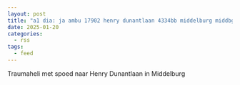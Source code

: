 ```yaml
---
layout: post
title: "a1 dia: ja ambu 17902 henry dunantlaan 4334bb middelburg middbg bon 11020"
date: 2025-01-20
categories: 
  - rss
tags: 
  - feed
---
```


Traumaheli met spoed naar Henry Dunantlaan in Middelburg
